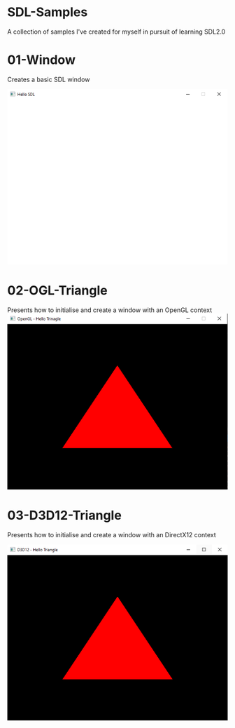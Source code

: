 # SDL-Samples
A collection of samples I've created for myself in pursuit of learning SDL2.0

# 01-Window
Creates a basic SDL window


![image](images/01window.png)

# 02-OGL-Triangle
Presents how to initialise and create a window with an OpenGL context
![image](images/02ogl.png)

# 03-D3D12-Triangle
Presents how to initialise and create a window with an DirectX12 context

![image](images/03d3d12.png)